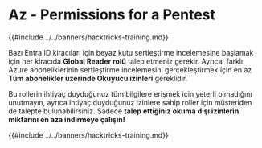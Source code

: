 # Az - Permissions for a Pentest

{{#include ../../banners/hacktricks-training.md}}

Bazı Entra ID kiracıları için beyaz kutu sertleştirme incelemesine başlamak için her kiracıda **Global Reader rolü** talep etmeniz gerekir. Ayrıca, farklı Azure aboneliklerinin sertleştirme incelemesini gerçekleştirmek için en az **Tüm abonelikler üzerinde Okuyucu izinleri** gereklidir.

Bu rollerin ihtiyaç duyduğunuz tüm bilgilere erişmek için yeterli olmadığını unutmayın, ayrıca ihtiyaç duyduğunuz izinlere sahip roller için müşteriden de talepte bulunabilirsiniz. Sadece **talep ettiğiniz okuma dışı izinlerin miktarını en aza indirmeye çalışın!**

{{#include ../../banners/hacktricks-training.md}}
